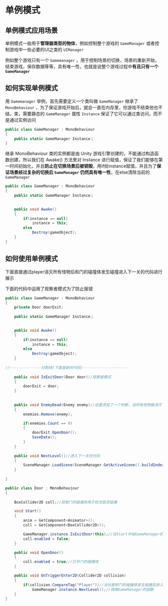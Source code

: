 # 单例模式



## 单例模式应用场景

单例模式一般用于**管理器类型的物体**，例如控制整个游戏的  `GameManager` 或者控制游戏中一些必要的UI之类的 `UIManager` 



例如整个游戏只有一个 `Gamemanager` ，用于控制场景的切换，场景的重新开始，结束游戏，保存数据等等，具有唯一性，也就是说整个游戏过程中**有且只有一个 `GameManager`**





## 如何实现单例模式

用 `Gamemanager` 举例，首先需要定义一个类叫做 `GameManager` 继承了 `MonoBehaviour` ，为了保证游戏开始后，就会一直在内存里，你游戏不结束他也不结，束，需要静态的 `GameManager` 属性 `Instance` 保证了它可以通过类访问，而不是通过实例访问

```c#
public class GameManager : MonoBehaviour
{
    public static GameManager Instance；
}
```







继承 MonoBehaviour 类的实例都是由 Unity 游戏引擎创建的，不能通过构造函数创建，所以我们在 Awake() 方法里对 Instance 进行赋值，保证了我们能够在第一时间初始化，并且**防止在切换场景后被销毁**，用if给instance赋值，并且为了**保证场景经过复杂的切换后 `GameManager` 仍然具有唯一性**，在else清除当前的 `GameManager`

```c#
public class GameManager : MonoBehaviour
{
    public static GameManager Instance；
        

    public void Awake()
    {
        if(instance == null)
            instance = this;
        else
            Destroy(gameObject);
    }
}

```





## 如何使用单例模式



下面直接通过player消灭所有怪物后和门的碰撞体发生碰撞进入下一关的代码进行展示

下面的代码中运用了观察者模式为了防止报错

```c#
public class GameManager : MonoBehaviour
{
    private Door doorExit;
    
    public static GameManager Instance；
        

    public void Awake()
    {
        if(instance == null)
            instance = this;
        else
            Destroy(gameObject);
    }
    
//--------------分割线(下面是新的代码)--------------------
    
    public void IsExitDoor(Door door)//观察者模式
    {
        doorExit = door;
    }
    
    
    public void EnemyDead(Enemy enemy)//这里添加了一个判断，当所有怪物被消灭了后才会打开门进入下一关(观察者模式)
    {
        enemies.Remove(enemy);

        if(enemies.Count == 0)
        {
            doorExit.OpenDoor();
            SaveData();
        }
    }
    
    public void NextLevel()//进入下一关的代码
    {
        SceneManager.LoadScene(SceneManager.GetActiveScene().buildIndex + 1);
    }
    
}

```



```c#
public class Door : MonoBehaviour
{
    
    BoxCollider2D coll;//获取门的碰撞体用于检测是否碰撞

    void Start()
    {
        anim = GetComponent<Animator>();
        coll = GetComponent<BoxCollider2D>();

        GameManager.instance.IsExitDoor(this);//在Start中给GameManager的函数IsExitDoor赋于初值用于判断
        coll.enabled = false;
    }

    public void OpenDoor()
    {
        coll.enabled = true;//打开门的碰撞体
    }

    public void OnTriggerEnter2D(Collider2D collision)
    {
        if(collision.CompareTag("Player"))//当玩家和门的碰撞体发生碰撞后进入下一关
            GameManager.instance.NextLevel();//调用GameManager的函数
    }
}

```


